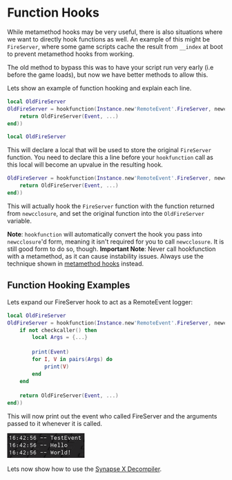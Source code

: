 # Function Hooks

While metamethod hooks may be very useful, there is also situations where we want to directly hook functions as well. An example of this might be `FireServer`, where some game scripts cache the result from `__index` at boot to prevent metamethod hooks from working.

The old method to bypass this was to have your script run very early (i.e before the game loads), but now we have better methods to allow this.

Lets show an example of function hooking and explain each line.

```lua
local OldFireServer
OldFireServer = hookfunction(Instance.new'RemoteEvent'.FireServer, newcclosure(function(Event, ...)
    return OldFireServer(Event, ...)
end))
```

```lua
local OldFireServer
```

This will declare a local that will be used to store the original `FireServer` function. You need to declare this a line before your `hookfunction` call as this local will become an upvalue in the resulting hook.

```lua
OldFireServer = hookfunction(Instance.new'RemoteEvent'.FireServer, newcclosure(function(Event, ...)
    return OldFireServer(Event, ...)
end))
```

This will actually hook the `FireServer` function with the function returned from `newcclosure`, and set the original function into the `OldFireServer` variable.

**Note**: `hookfunction` will automatically convert the hook you pass into `newcclosure`'d form, meaning it isn't required for you to call `newcclosure`. It is still good form to do so, though. **Important Note**: Never call hookfunction with a metamethod, as it can cause instability issues. Always use the technique shown in [metamethod hooks](./metamethod_hook_examples.md) instead.

## Function Hooking Examples

Lets expand our FireServer hook to act as a RemoteEvent logger:

```lua
local OldFireServer
OldFireServer = hookfunction(Instance.new'RemoteEvent'.FireServer, newcclosure(function(Event, ...)
    if not checkcaller() then
        local Args = {...}

        print(Event)
        for I, V in pairs(Args) do
            print(V)
        end
    end

    return OldFireServer(Event, ...)
end))
```

This will now print out the event who called FireServer and the arguments passed to it whenever it is called.

![FireServer Hook Printout](./assets/test_event.png)

Lets now show how to use the [Synapse X Decompiler](./decompiler.md).
